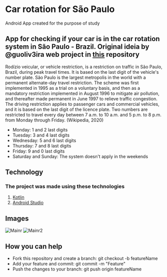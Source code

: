 # Car rotation for São Paulo

 Android App created for the purpose of study

## App for checking if your car is in the car rotation system in São Paulo - Brazil. Original ideia by @guoliv3ira web project in [this](https://github.com/guoliv3ira/rodizio-sp) repository
 
 Rodízio veicular, or vehicle restriction, is a restriction on traffic in São Paulo, Brazil, during peak travel times.
 It is based on the last digit of the vehicle's number plate. São Paulo is the largest metropolis in the world with a permanent 
 alternate-day travel restriction. The scheme was first implemented in 1995 as a trial on a voluntary basis, and then as a mandatory restriction implemented in August 1996 
 to mitigate air pollution, and thereafter made permanent in June 1997 to relieve traffic congestion. The driving restriction applies to passenger cars and commercial vehicles, and it is based on the last digit
 of the licence plate. Two numbers are restricted to travel every day between 7 a.m. to 10 a.m. and 5 p.m. to 8 p.m. from Monday through Friday. (Wikipedia, 2020)
*   Monday: 1 and 2 last digits
*   Tuesday: 3 and 4 last digits
*   Wednesday: 5 and 6 last digits
*   Thursday: 7 and 8 last digits
*   Friday: 9 and 0 last digits
*   Saturday and Sunday: The system doesn't apply in the weekends

## Technology
### The project was made using these technologies
1.  [Kotlin](https://kotlinlang.org)
2.  [Android Studio](https://www.google.com.br/search?client=opera&q=android+studio&sourceid=opera&ie=UTF-8&oe=UTF-8)

## Images
![Mainr](https://i.imgur.com/kWjLusE.png)  ![Mainr2](https://i.imgur.com/FsYYZhB.png)

## How you can help
*   Fork this repository and create a branch: git checkout -b featureName 
*   Add your feature and commit: git commit -m "Feature"
*   Push the changes to your branch: git push origin featureName
